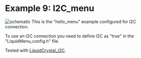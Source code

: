 Example 9: I2C_menu
==================

![schematic](https://github.com/VasilKalchev/LiquidMenu/blob/master/examples/I_I2C_menu/I2C_menu.png?raw=true)
This is the "hello_menu" example configured for I2C connection.


To use an I2C connection you need to define I2C as "true" in the "LiquidMenu_config.h" file.

Tested with [LiquidCrystal_I2C][lc_i2c].

[lc_i2c]: https://github.com/marcoschwartz/LiquidCrystal_I2C
